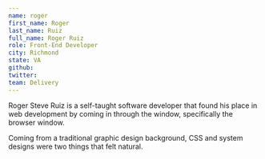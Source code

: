 ```yaml
---
name: roger
first_name: Roger
last_name: Ruiz
full_name: Roger Ruiz
role: Front-End Developer
city: Richmond
state: VA
github: 
twitter: 
team: Delivery
---
```


Roger Steve Ruiz is a self-taught software developer that found his place in web development by coming in through the window, specifically the browser window. 

Coming from a traditional graphic design background, CSS and system designs were two things that felt natural.
